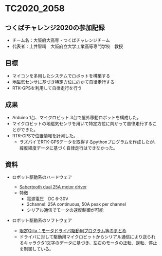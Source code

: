 # TC2020_2058

## つくばチャレンジ2020の参加記録

- チーム名：大阪府大高専・つくばチャレンジチーム
- 代表者：土井智晴　大阪府立大学工業高等専門学校　教授

## 目標

- マイコンを多用したシステムでロボットを構築する
- 地磁気センサに基づき特定方位に向かて自律走行する
- RTK-GPSを利用して自律走行を行う

## 成果

- Arduino 1台、マイクロビット 3台で屋外移動ロボットを構成した。
- マイクロビットの地磁気センサを用いて特定方位に向かって自律走行することができた。
- RTK-GPSで位置情報を計測した。
  - ラズパイでRTK-GPSデータを取得するpythonプログラムを作成したが、緯度経度データに基づく自律走行はできなかった。

## 資料

- ロボット駆動系のハードウェア
  - [Sabertooth dual 25A motor driver](https://www.dimensionengineering.com/products/sabertooth2x25)
  - 特徴
    - 電源電圧　DC 6-30V
    - 2channel: 25A continuous, 50A peak per channel
    - シリアル通信でモータの速度制御が可能

- ロボット駆動系のソフトウェア
  - [限定Qiita：モータドライバ駆動用プログラム等のまとめ](https://qiita.com/tmdoi/private/fd4f11deb5544f232aad)
  - ドライバに対して駆動用マイクロビットからシリアル通信により送られるキャラクタ1文字のデータに基づき、左右のモータの正転、逆転、停止を制御している。

